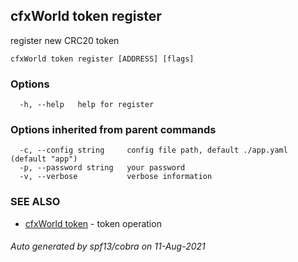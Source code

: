 ## cfxWorld token register

register new CRC20 token

```
cfxWorld token register [ADDRESS] [flags]
```

### Options

```
  -h, --help   help for register
```

### Options inherited from parent commands

```
  -c, --config string     config file path, default ./app.yaml (default "app")
  -p, --password string   your password
  -v, --verbose           verbose information
```

### SEE ALSO

* [cfxWorld token](cfxWorld_token.md)	 - token operation

###### Auto generated by spf13/cobra on 11-Aug-2021
